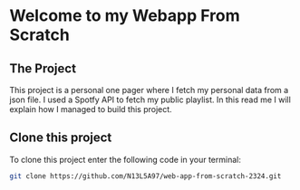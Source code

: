 # Welcome to my Webapp From Scratch

## The Project

This project is a personal one pager where I fetch my personal data from a json file. I used a Spotfy API to fetch my public playlist. In this read me I will explain how I managed to build this project.

## Clone this project

To clone this project enter the following code in your terminal:

```zsh
git clone https://github.com/N13L5A97/web-app-from-scratch-2324.git
```

